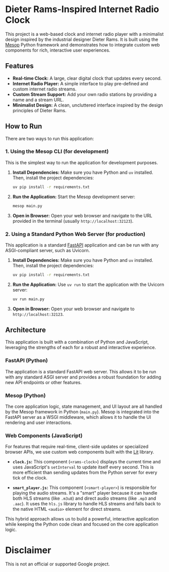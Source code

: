 # Dieter Rams-Inspired Internet Radio Clock

This project is a web-based clock and internet radio player with a minimalist design inspired by the industrial designer Dieter Rams. It is built using the [Mesop](https://google.github.io/mesop/) Python framework and demonstrates how to integrate custom web components for rich, interactive user experiences.

## Features

*   **Real-time Clock:** A large, clear digital clock that updates every second.
*   **Internet Radio Player:** A simple interface to play pre-defined and custom internet radio streams.
*   **Custom Stream Support:** Add your own radio stations by providing a name and a stream URL.
*   **Minimalist Design:** A clean, uncluttered interface inspired by the design principles of Dieter Rams.

## How to Run

There are two ways to run this application:

### 1. Using the Mesop CLI (for development)

This is the simplest way to run the application for development purposes.

1.  **Install Dependencies:** Make sure you have Python and `uv` installed. Then, install the project dependencies:

    ```bash
    uv pip install -r requirements.txt
    ```

2.  **Run the Application:** Start the Mesop development server:

    ```bash
    mesop main.py
    ```

3.  **Open in Browser:** Open your web browser and navigate to the URL provided in the terminal (usually `http://localhost:32123`).

### 2. Using a Standard Python Web Server (for production)

This application is a standard [FastAPI](https://fastapi.tiangolo.com/) application and can be run with any ASGI-compliant server, such as Uvicorn.

1.  **Install Dependencies:** Make sure you have Python and `uv` installed. Then, install the project dependencies:

    ```bash
    uv pip install -r requirements.txt
    ```

2.  **Run the Application:** Use `uv run` to start the application with the Uvicorn server:

    ```bash
    uv run main.py
    ```

3.  **Open in Browser:** Open your web browser and navigate to `http://localhost:32123`.

## Architecture

This application is built with a combination of Python and JavaScript, leveraging the strengths of each for a robust and interactive experience.

### FastAPI (Python)

The application is a standard FastAPI web server. This allows it to be run with any standard ASGI server and provides a robust foundation for adding new API endpoints or other features.

### Mesop (Python)

The core application logic, state management, and UI layout are all handled by the Mesop framework in Python (`main.py`). Mesop is integrated into the FastAPI server as a WSGI middleware, which allows it to handle the UI rendering and user interactions.

### Web Components (JavaScript)

For features that require real-time, client-side updates or specialized browser APIs, we use custom web components built with the [Lit](https://lit.dev/) library.

*   **`clock.js`:** This component (`<rams-clock>`) displays the current time and uses JavaScript's `setInterval` to update itself every second. This is more efficient than sending updates from the Python server for every tick of the clock.

*   **`smart_player.js`:** This component (`<smart-player>`) is responsible for playing the audio streams. It's a "smart" player because it can handle both HLS streams (like `.m3u8`) and direct audio streams (like `.mp3` and `.aac`). It uses the `hls.js` library to handle HLS streams and falls back to the native HTML `<audio>` element for direct streams.

This hybrid approach allows us to build a powerful, interactive application while keeping the Python code clean and focused on the core application logic.


# Disclaimer

This is not an official or supported Google project.